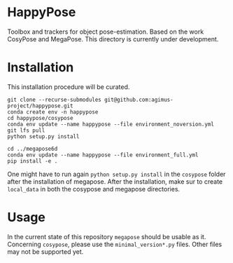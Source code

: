# HappyPose
Toolbox and trackers for object pose-estimation. Based on the work CosyPose and MegaPose. This directory is currently under development.


# Installation

This installation procedure will be curated. 

```
git clone --recurse-submodules git@github.com:agimus-project/happypose.git
conda create env -n happypose
cd happypose/cosypose
conda env update --name happypose --file environment_noversion.yml
git lfs pull
python setup.py install

cd ../megapose6d
conda env update --name happypose --file environment_full.yml
pip install -e .
```
One might have to run again `python setup.py install` in the `cosypose` folder after the installation of megapose. After the installation, make sur to create `local_data` in both the cosypose and megapose directories.

# Usage

In the current state of this repository `megapose` should be usable as it. Concerning `cosypose`, please use the `minimal_version*.py` files. Other files may not be supported yet.
